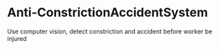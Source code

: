 # Anti-ConstrictionAccidentSystem
Use computer vision, detect constriction and  accident before worker be injured
